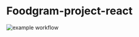 # Foodgram-project-react

![example workflow](https://github.com/Victor23rus/foodgram-project-react/actions/workflows/foodgram_workflow.yml/badge.svg)

##